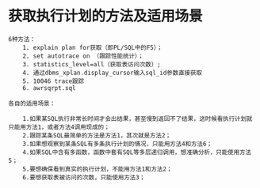 # 获取执行计划的方法及适用场景

    
    6种方法：
        1. explain plan for获取（即PL/SQL中的F5）； 
        2. set autotrace on （跟踪性能统计）；    
        3. statistics_level=all（获取表访问次数）;
        4. 通过dbms_xplan.display_cursor输入sql_id参数直接获取
        5. 10046 trace跟踪
        6. awrsqrpt.sql
    
    各自的适用场景：
    
        1.如果某SQL执行非常长时间才会出结果，甚至慢到返回不了结果，这时候看执行计划就只能用方法1，或者方法4调用现成的；
        2.跟踪某条SQL最简单的方法是方法1，其次就是方法2；
        3.如果想观察到某条SQL有多条执行计划的情况，只能用方法4和方法6；
        4.如果SQL中含有多函数，函数中套有SQL等多层递归调用，想准确分析，只能使用方法5；
        5.要想确保看到真实的执行计划，不能用方法1和方法2；
        6.要想获取表被访问的次数，只能使用方法3；
